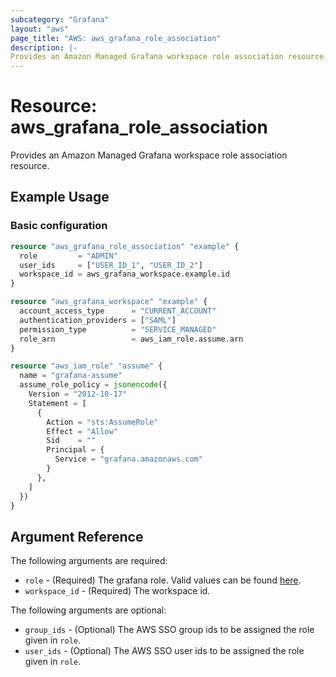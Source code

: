 ```yaml
---
subcategory: "Grafana"
layout: "aws"
page_title: "AWS: aws_grafana_role_association"
description: |-
Provides an Amazon Managed Grafana workspace role association resource.
---
```


# Resource: aws_grafana_role_association

Provides an Amazon Managed Grafana workspace role association resource.

## Example Usage

### Basic configuration

```terraform
resource "aws_grafana_role_association" "example" {
  role         = "ADMIN"
  user_ids     = ["USER_ID_1", "USER_ID_2"]
  workspace_id = aws_grafana_workspace.example.id
}

resource "aws_grafana_workspace" "example" {
  account_access_type      = "CURRENT_ACCOUNT"
  authentication_providers = ["SAML"]
  permission_type          = "SERVICE_MANAGED"
  role_arn                 = aws_iam_role.assume.arn
}

resource "aws_iam_role" "assume" {
  name = "grafana-assume"
  assume_role_policy = jsonencode({
    Version = "2012-10-17"
    Statement = [
      {
        Action = "sts:AssumeRole"
        Effect = "Allow"
        Sid    = ""
        Principal = {
          Service = "grafana.amazonaws.com"
        }
      },
    ]
  })
}
```

## Argument Reference

The following arguments are required:

* `role` - (Required) The grafana role. Valid values can be found [here](https://docs.aws.amazon.com/grafana/latest/APIReference/API_UpdateInstruction.html#ManagedGrafana-Type-UpdateInstruction-role).
* `workspace_id` - (Required) The workspace id.

The following arguments are optional:

* `group_ids` - (Optional) The AWS SSO group ids to be assigned the role given in `role`.
* `user_ids` - (Optional) The AWS SSO user ids to be assigned the role given in `role`.
